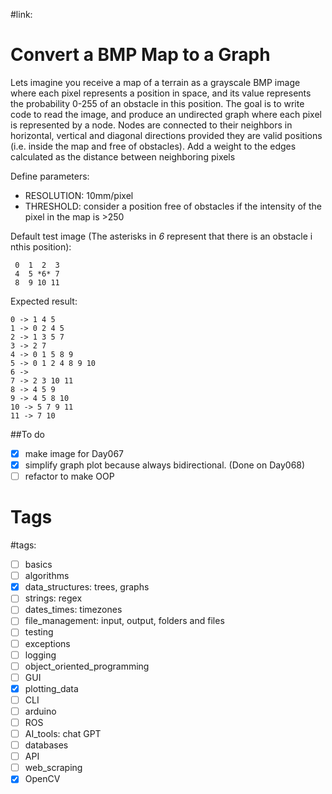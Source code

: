 #link:

# Convert a BMP Map to a Graph

Lets imagine you receive a map of a terrain as a grayscale BMP image where each pixel represents a position in space, and its value represents the probability 0-255 of an obstacle in this position. The goal is to write code to read the image, and produce an undirected graph where each pixel is represented by a node. Nodes are connected to their neighbors in horizontal, vertical and diagonal directions provided they are valid positions (i.e. inside the map and free of obstacles). Add a weight to the edges calculated as the distance between neighboring pixels

Define parameters:
* RESOLUTION: 10mm/pixel
* THRESHOLD: consider a position free of obstacles if the intensity of the pixel in the map is >250


Default test image (The asterisks in *6* represent that there is an obstacle i nthis position):

```
 0  1  2  3
 4  5 *6* 7
 8  9 10 11
```
Expected result:
```
0 -> 1 4 5
1 -> 0 2 4 5
2 -> 1 3 5 7
3 -> 2 7
4 -> 0 1 5 8 9
5 -> 0 1 2 4 8 9 10
6 -> 
7 -> 2 3 10 11
8 -> 4 5 9
9 -> 4 5 8 10
10 -> 5 7 9 11
11 -> 7 10
```


##To do
- [x] make image for Day067
- [x] simplify graph plot because always bidirectional. (Done on Day068)
- [ ] refactor to make OOP

# Tags
#tags: 

- [ ] basics
- [ ] algorithms
- [x] data_structures: trees, graphs
- [ ] strings: regex
- [ ] dates_times: timezones
- [ ] file_management: input, output, folders and files
- [ ] testing
- [ ] exceptions
- [ ] logging
- [ ] object_oriented_programming
- [ ] GUI
- [x] plotting_data
- [ ] CLI
- [ ] arduino
- [ ] ROS
- [ ] AI_tools: chat GPT
- [ ] databases
- [ ] API
- [ ] web_scraping
- [x] OpenCV